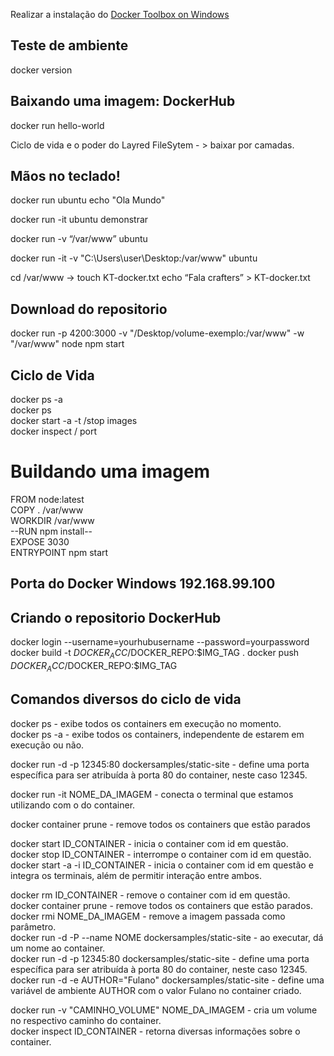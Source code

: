 Realizar a instalação do [Docker Toolbox on Windows](https://download.docker.com/win/stable/DockerToolbox.exe)

## Teste de ambiente
docker version 

## Baixando uma imagem: DockerHub
docker run hello-world <br/>

Ciclo de vida e o poder do Layred FileSytem - > baixar por camadas.<br/>

## Mãos no teclado!
docker run ubuntu echo "Ola Mundo"<br/>

docker run -it ubuntu  demonstrar<br/>

docker run -v “/var/www” ubuntu<br/>

docker run -it -v "C:\Users\user\Desktop:/var/www" ubuntu<br/>

cd /var/www -> touch KT-docker.txt echo “Fala crafters” > KT-docker.txt<br/>

## Download do repositorio

docker run -p 4200:3000 -v "/Desktop/volume-exemplo:/var/www" -w "/var/www" node npm start<br/>

## Ciclo de Vida
docker ps -a<br/>
docker ps<br/>
docker start -a -t /stop images<br/>
docker inspect / port<br/>

# Buildando uma imagem

  FROM node:latest<br/>
  COPY . /var/www<br/>
  WORKDIR /var/www<br/>
  --RUN npm install--<br/>
  EXPOSE 3030<br/>
  ENTRYPOINT npm start<br/>
  
## Porta do Docker Windows 192.168.99.100

## Criando o repositorio DockerHub

docker login --username=yourhubusername --password=yourpassword
docker build -t $DOCKER_ACC/$DOCKER_REPO:$IMG_TAG .
docker push $DOCKER_ACC/$DOCKER_REPO:$IMG_TAG


## Comandos diversos do ciclo de vida

docker ps - exibe todos os containers em execução no momento.<br/>
docker ps -a - exibe todos os containers, independente de estarem em execução ou não.<br/>

docker run -d -p 12345:80 dockersamples/static-site - define uma porta específica para ser atribuída à porta 80 do container, neste caso 12345.<br/>

docker run -it NOME_DA_IMAGEM - conecta o terminal que estamos utilizando com o do container.<br/>

docker container prune - remove todos os containers que estão parados<br/>

docker start ID_CONTAINER - inicia o container com id em questão.<br/>
docker stop ID_CONTAINER - interrompe o container com id em questão.<br/>
docker start -a -i ID_CONTAINER - inicia o container com id em questão e integra os terminais, além de permitir interação entre ambos.<br/>

docker rm ID_CONTAINER - remove o container com id em questão.<br/>
docker container prune - remove todos os containers que estão parados.<br/>
docker rmi NOME_DA_IMAGEM - remove a imagem passada como parâmetro.<br/>
docker run -d -P --name NOME dockersamples/static-site - ao executar, dá um nome ao container.<br/>
docker run -d -p 12345:80 dockersamples/static-site - define uma porta específica para ser atribuída à porta 80 do container, neste caso 12345.<br/>
docker run -d -e AUTHOR="Fulano" dockersamples/static-site - define uma variável de ambiente AUTHOR com o valor Fulano no container criado.<br/>

docker run -v "CAMINHO_VOLUME" NOME_DA_IMAGEM - cria um volume no respectivo caminho do container.<br/>
docker inspect ID_CONTAINER - retorna diversas informações sobre o container.<br/>






